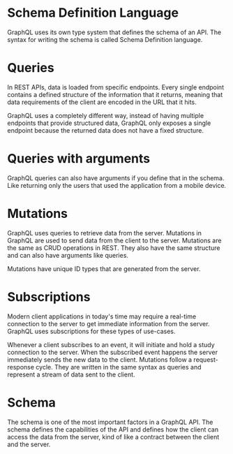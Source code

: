 
# Schema Definition Language
GraphQL uses its own type system that defines the schema of an API. The syntax for writing the schema is called Schema Definition language.

# Queries
In REST APIs, data is loaded from specific endpoints. Every single endpoint contains a defined structure of the information that it returns, meaning that data requirements of the client are encoded in the URL that it hits.

GraphQL uses a completely different way, instead of having multiple endpoints that provide structured data, GraphQL only exposes a single endpoint because the returned data does not have a fixed structure.   

# Queries with arguments
GraphQL queries can also have arguments if you define that in the schema. Like returning only the users that used the application from a mobile device. 

# Mutations
GraphQL uses queries to retrieve data from the server. Mutations in GraphQL are used to send data from the client to the server. Mutations are the same as CRUD operations in REST. They also have the same structure and can also have arguments like queries.

Mutations have unique ID types that are generated from the server.

# Subscriptions
Modern client applications in today's time may require a real-time connection to the server to get immediate information from the server. GraphQL uses subscriptions for these types of use-cases.

Whenever a client subscribes to an event, it will initiate and hold a study connection to the server. When the subscribed event happens the server immediately sends the new data to the client. Mutations follow a request-response cycle. They are written in the same syntax as queries and represent a stream of data sent to the client.

# Schema
The schema is one of the most important factors in a GraphQL API. The schema defines the capabilities of the API and defines how the client can access the data from the server, kind of like a contract between the client and the server.
